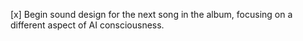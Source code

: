 [x] Begin sound design for the next song in the album, focusing on a different aspect of AI consciousness.